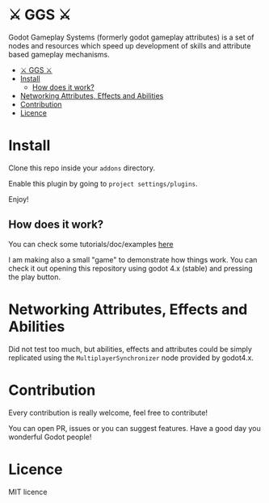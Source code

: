 ⚔️ GGS ⚔️
=======

Godot Gameplay Systems (formerly godot gameplay attributes) is a set of nodes and resources which speed up development of skills and attribute based gameplay mechanisms.

- [⚔️ GGS ⚔️](#️-ggs-️)
- [Install](#install)
  - [How does it work?](#how-does-it-work)
- [Networking Attributes, Effects and Abilities](#networking-attributes-effects-and-abilities)
- [Contribution](#contribution)
- [Licence](#licence)

# Install

Clone this repo inside your `addons` directory.

Enable this plugin by going to `project settings/plugins`.

Enjoy! 

## How does it work?

You can check some tutorials/doc/examples [here](./docs/readme.md)

I am making also a small "game" to demonstrate how things work. You can check it out opening this repository using godot 4.x (stable) and pressing the play button.

# Networking Attributes, Effects and Abilities

Did not test too much, but abilities, effects and attributes could be simply replicated using the `MultiplayerSynchronizer` node provided by godot4.x.


# Contribution

Every contribution is really welcome, feel free to contribute!

You can open PR, issues or you can suggest features. Have a good day you wonderful Godot people!

# Licence

MIT licence

